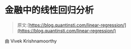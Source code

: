 # 金融中的线性回归分析

> 原文:[https://blog.quantinsti.com/linear-regression/](https://blog.quantinsti.com/linear-regression/)

由 Vivek Krishnamoorthy